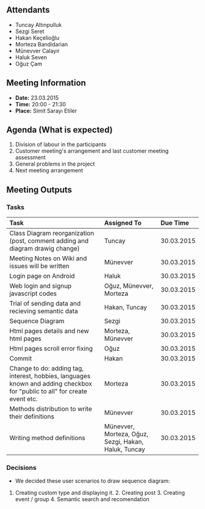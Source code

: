 ## Attendants ##
  * Tuncay Altınpulluk
  * Sezgi Seret
  * Hakan Keçelioğlu
  * Morteza Bandidarian
  * Münevver Calayır
  * Haluk Seven
  * Oğuz Çam

## Meeting Information ##
  * **Date:** 23.03.2015
  * **Time:** 20:00 - 21:30
  * **Place:** Simit Sarayı Etiler

## Agenda (What is expected) ##

  1. Division of labour in the participants
  1. Customer meeting's arrangement and last customer meeting assessment
  1. General problems in the project
  1. Next meeting arrangement


## Meeting Outputs ##
### Tasks ###
| **Task** | **Assigned To** | **Due Time** |
|:---------|:----------------|:-------------|
| Class Diagram reorganization (post, comment adding and diagram drawig change) | Tuncay          | 30.03.2015   |
| Meeting Notes on Wiki and issues will be written | Münevver       | 30.03.2015   |
| Login page on Android | Haluk           | 30.03.2015   |
| Web login and signup javascript codes | Oğuz, Münevver, Morteza | 30.03.2015   |
| Trial of sending data and recieving semantic data | Hakan, Tuncay   | 30.03.2015   |
| Sequence Diagram | Sezgi           | 30.03.2015   |
| Html pages details and new html pages | Morteza, Münevver | 30.03.2015   |
| Html pages scroll error fixing | Oğuz           | 30.03.2015   |
| Commit   | Hakan           | 30.03.2015   |
| Change to do: adding tag, interest, hobbies, languages known and adding checkbox for "public to all" for create event etc. | Morteza         | 30.03.2015   |
| Methods distribution to write their definitions | Münevver       | 30.03.2015   |
| Writing method definitions | Münevver, Morteza, Oğuz, Sezgi, Hakan, Haluk, Tuncay | 30.03.2015   |

### Decisions ###
  * We decided these user scenarios to draw sequence diagram:
  1. Creating custom type and displaying it. 2. Creating post 3. Creating event / group 4. Semantic search and recomendation